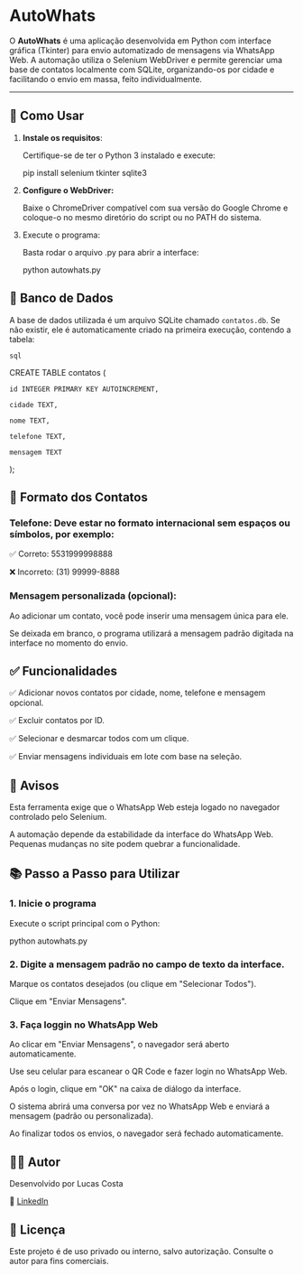 # AutoWhats

O **AutoWhats** é uma aplicação desenvolvida em Python com interface gráfica (Tkinter) para envio automatizado de mensagens via WhatsApp Web. A automação utiliza o Selenium WebDriver e permite gerenciar uma base de contatos localmente com SQLite, organizando-os por cidade e facilitando o envio em massa, feito individualmente.

---

## 🚀 Como Usar

1. **Instale os requisitos**:
   
   Certifique-se de ter o Python 3 instalado e execute:

   pip install selenium tkinter sqlite3 

   
3. **Configure o WebDriver:**
   
    Baixe o ChromeDriver compatível com sua versão do Google Chrome e coloque-o no mesmo diretório do script ou no PATH do sistema.


4. Execute o programa:
   
   Basta rodar o arquivo .py para abrir a interface:
   
   python autowhats.py


## 🧩 Banco de Dados

A base de dados utilizada é um arquivo SQLite chamado ``contatos.db``. Se não existir, ele é automaticamente criado na primeira execução, contendo a tabela:

``sql``

CREATE TABLE contatos (

    id INTEGER PRIMARY KEY AUTOINCREMENT,
    
    cidade TEXT,
    
    nome TEXT,
    
    telefone TEXT,
    
    mensagem TEXT
    
);


## 📇 Formato dos Contatos
### Telefone: Deve estar no formato internacional sem espaços ou símbolos, por exemplo:

✅ Correto: 5531999998888

❌ Incorreto: (31) 99999-8888


### Mensagem personalizada (opcional):

Ao adicionar um contato, você pode inserir uma mensagem única para ele.

Se deixada em branco, o programa utilizará a mensagem padrão digitada na interface no momento do envio.



## ✅ Funcionalidades

✅ Adicionar novos contatos por cidade, nome, telefone e mensagem opcional.

✅ Excluir contatos por ID.

✅ Selecionar e desmarcar todos com um clique.

✅ Enviar mensagens individuais em lote com base na seleção.



## 🛑 Avisos

Esta ferramenta exige que o WhatsApp Web esteja logado no navegador controlado pelo Selenium.

A automação depende da estabilidade da interface do WhatsApp Web. Pequenas mudanças no site podem quebrar a funcionalidade.



## 📚 Passo a Passo para Utilizar

### 1. Inicie o programa

Execute o script principal com o Python:

python autowhats.py


### 2. Digite a mensagem padrão no campo de texto da interface.

Marque os contatos desejados (ou clique em "Selecionar Todos").

Clique em "Enviar Mensagens".


### 3. Faça loggin no WhatsApp Web

Ao clicar em "Enviar Mensagens", o navegador será aberto automaticamente.

Use seu celular para escanear o QR Code e fazer login no WhatsApp Web.

Após o login, clique em "OK" na caixa de diálogo da interface.

O sistema abrirá uma conversa por vez no WhatsApp Web e enviará a mensagem (padrão ou personalizada).

Ao finalizar todos os envios, o navegador será fechado automaticamente.



## 👨‍💻 Autor

Desenvolvido por Lucas Costa

🔗 [LinkedIn](https://www.linkedin.com/in/lucas-de-freitas-costa/)

## 📄 Licença

Este projeto é de uso privado ou interno, salvo autorização. Consulte o autor para fins comerciais.

